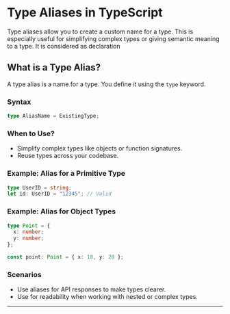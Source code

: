 # Type Aliases in TypeScript

Type aliases allow you to create a custom name for a type. This is especially useful for simplifying complex types or giving semantic meaning to a type.
It is considered as declaration

## **What is a Type Alias?**

A type alias is a name for a type. You define it using the `type` keyword.

### **Syntax**

```typescript
type AliasName = ExistingType;
```

### **When to Use?**

- Simplify complex types like objects or function signatures.
- Reuse types across your codebase.

### **Example: Alias for a Primitive Type**

```typescript
type UserID = string;
let id: UserID = "12345"; // Valid
```

### **Example: Alias for Object Types**

```typescript
type Point = {
  x: number;
  y: number;
};

const point: Point = { x: 10, y: 20 };
```

### **Scenarios**

- Use aliases for API responses to make types clearer.
- Use for readability when working with nested or complex types.

---
